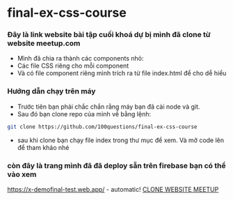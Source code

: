 # final-ex-css-course

### Đây là link website bài tập cuối khoá dự bị mình đã clone từ website meetup.com

* Mình đã chia ra thành các components nhỏ:
 * Các file CSS riêng cho mỗi component
 * Và có file component riêng mình trích ra từ file index.html để cho dễ hiểu
 
 ### Hướng dẫn chạy trên máy
 * Trước tiên bạn phải chắc chắn rằng máy bạn đã cài node và git.
 * Sau đó bạn clone repo của mình về bằng lệnh:
 ```bash
git clone https://github.com/100questions/final-ex-css-course
```
 * sau khi clone bạn chạy file index trong thư mục để xem. Và mở code lên để tham khảo nhé

 ### còn đây là trang mình đã đã deploy sẵn trên firebase bạn có thể vào xem
 
 https://x-demofinal-test.web.app/ - automatic!
[CLONE WEBSITE MEETUP](https://x-demofinal-test.web.app/)
